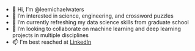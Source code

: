 - 👋 Hi, I’m @leemichaelwaters
- 👀 I’m interested in science, engineering, and crossword puzzles
- 🌱 I’m currently refreshing my data science skills from graduate school
- 💞️ I’m looking to collaborate on machine learning and deep learning projects in multiple disciplines
- 📫 I'm best reached at [LinkedIn](https://www.linkedin.com/in/leemwaters/)

<!---
leemichaelwaters/leemichaelwaters is a ✨ special ✨ repository because its `README.md` (this file) appears on your GitHub profile.
You can click the Preview link to take a look at your changes.
--->

